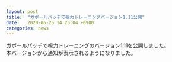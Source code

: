 ```yaml
---
layout: post
title:  "ガボールパッチで視力トレーニングバージョン1.11公開"
date:   2020-06-25 14:25:04 +0900
categories: news
---
```


ガボールパッチで視力トレーニングのバージョン1.11を公開しました。  
本バージョンから通知が表示されるようになりました。  
